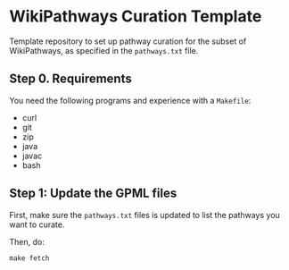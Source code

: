 # WikiPathways Curation Template

Template repository to set up pathway curation for the subset of WikiPathways, as
specified in the `pathways.txt` file.

## Step 0. Requirements

You need the following programs and experience with a `Makefile`:

* curl
* git
* zip
* java
* javac
* bash

## Step 1: Update the GPML files

First, make sure the `pathways.txt` files is updated to list the pathways you want
to curate.

Then, do:

```
make fetch
```

